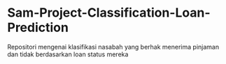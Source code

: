 # Sam-Project-Classification-Loan-Prediction
Repositori mengenai klasifikasi nasabah yang berhak menerima pinjaman dan tidak berdasarkan loan status mereka
